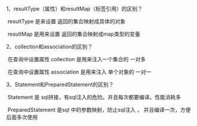 1、resultType（属性）和resultMap（标签引用）的区别？

​		resultType 是来设置 返回的集合映射成具体的对象

​        resultMap 是用来设置 返回的集合映射成map类型的变量	

2、collection和association的区别？

​       在查询中设置属性 collection 是用来注入一个集合的   一对多

​       在查询中设置属性 association 是用来注入 单个对象的  一对一

3、Statement和PreparedStatement的区别？

​     Statement 是 sql拼接，有sql注入的危险。并且每次都要编译。性能消耗多

​	PreparedStatement 是sql 中的参数映射，防止sql注入 ， 并且编译一次，方便后面多次使用

